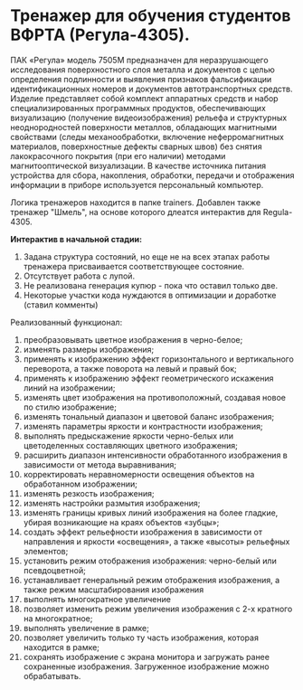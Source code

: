# Тренажер для обучения студентов ВФРТА (Регула-4305).

ПАК «Регула» модель 7505М предназначен для неразрушающего исследования поверхностного слоя металла и документов с целью определения подлинности и выявления признаков фальсификации идентификационных номеров и документов автотранспортных средств. Изделие представляет собой комплект аппаратных средств и набор специализированных программных продуктов, обеспечивающих визуализацию (получение видеоизображения) рельефа и структурных неоднородностей поверхности металлов, обладающих магнитными свойствами (следы механообработки, включение неферромагнитных материалов, поверхностные дефекты сварных швов) без снятия лакокрасочного покрытия (при его наличии) методами магнитооптической визуализации. В качестве источника питания устройства для сбора, накопления, обработки, передачи и отображения информации в приборе используется персональный компьютер.

Логика тренажеров находится в папке trainers. Добавлен также тренажер "Шмель", на основе которого длеатся интерактив для Regula-4305.

**Интерактив в начальной стадии:**
  1. Задана структура состояний, но еще не на всех этапах работы тренажера присваивается соответствующее состояние.
  2. Отсутствует работа с лупой.
  3. Не реализована генерация купюр - пока что оставил только две.
  4. Некоторые участки кода нуждаются в оптимизации и доработке (ставил комменты)


Реализованный функционал:
1. преобразовывать цветное изображения в черно-белое;
2. изменять размеры изображения;
3. применять к изображению эффект горизонтального и вертикального переворота, а также поворота на левый и правый бок;
4. применять к изображению эффект геометрического искажения линий на изображении;
5. изменять цвет изображения на противоположный, создавая новое по стилю изображение;
6. изменять тональный диапазон и цветовой баланс изображения;
7. изменять параметры яркости и контрастности изображения;
8. выполнять предыскажение яркости черно-белых или цветоделенных составляющих цветного изображения;
9. расширить диапазон интенсивности обработанного изображения в зависимости от метода выравнивания;
10. корректировать неравномерности освещения объектов на обработанном изображении;
11. изменять резкость изображения;
12. изменять настройки размытия изображения;
13. изменять границы кривых линий изображения на более гладкие, убирая возникающие на краях объектов «зубцы»;
14. создать эффект рельефности изображения в зависимости от направления и яркости «освещения», а также «высоты» рельефных элементов;
15. установить режим отображения изображения: черно-белый или псевдоцветной;
16. устанавливает генеральный режим отображения изображения, а также режим масштабирования изображения
17. выполнять многократное увеличение 
18. позволяет изменить режим увеличения изображения с 2-х кратного на многократное;
19. выполнять увеличение в рамке; 
20. позволяет увеличить только ту часть изображения, которая находится в рамке;
21. сохранять изображение с экрана монитора и загружать ранее сохраненные изображения. Загруженное изображение можно обрабатывать.
